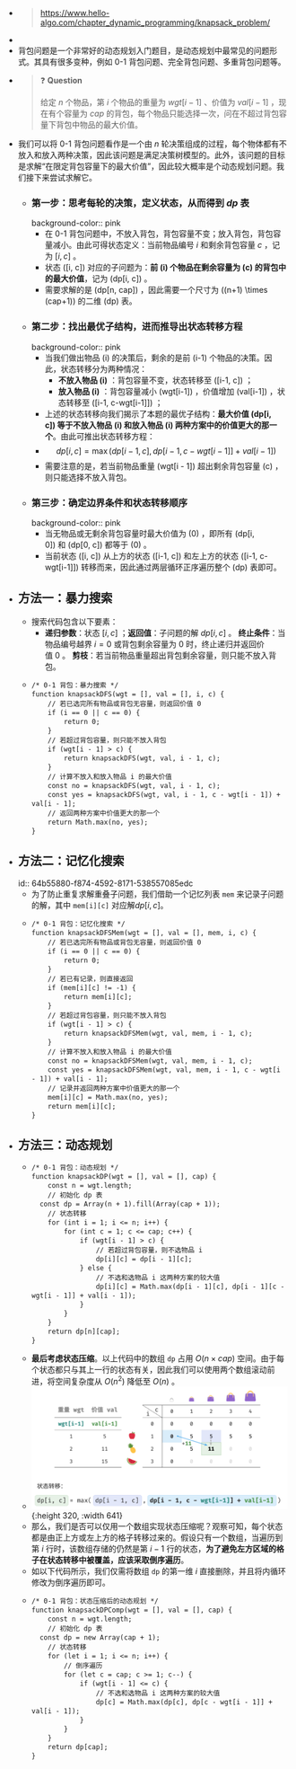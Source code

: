- > https://www.hello-algo.com/chapter_dynamic_programming/knapsack_problem/
-
- 背包问题是一个非常好的动态规划入门题目，是动态规划中最常见的问题形式。其具有很多变种，例如 0-1 背包问题、完全背包问题、多重背包问题等。
- > ❓ **Question**
  >
  >给定 $n$ 个物品，第 $i$ 个物品的重量为 $wgt[i-1]$ 、价值为 $val[i-1]$ ，现在有个容量为 $cap$ 的背包，每个物品只能选择一次，问在不超过背包容量下背包中物品的最大价值。
- 我们可以将 0-1 背包问题看作是一个由 $n$ 轮决策组成的过程，每个物体都有不放入和放入两种决策，因此该问题是满足决策树模型的。此外，该问题的目标是求解“在限定背包容量下的最大价值”，因此较大概率是个动态规划问题。我们接下来尝试求解它。
	- ### 第一步：思考每轮的决策，定义状态，从而得到 $dp$ 表
	  background-color:: pink
		- 在 0-1 背包问题中，不放入背包，背包容量不变；放入背包，背包容量减小。由此可得状态定义：当前物品编号 $i$ 和剩余背包容量 $c$ ，记为 $[i,c]$ 。
		- 状态 \([i, c]\) 对应的子问题为：**前 \(i\) 个物品在剩余容量为 \(c\) 的背包中的最大价值**，记为 \(dp[i, c]\) 。
		- 需要求解的是 \(dp[n, cap]\) ，因此需要一个尺寸为 \((n+1) \times (cap+1)\) 的二维 \(dp\) 表。
	- ### 第二步：找出最优子结构，进而推导出状态转移方程
	  background-color:: pink
		- 当我们做出物品 \(i\) 的决策后，剩余的是前 \(i-1\) 个物品的决策。因此，状态转移分为两种情况：
			- **不放入物品 \(i\)** ：背包容量不变，状态转移至 \([i-1, c]\) ；
			- **放入物品 \(i\)** ：背包容量减小 \(wgt[i-1]\) ，价值增加 \(val[i-1]\) ，状态转移至 \([i-1, c-wgt[i-1]]\) ；
		- 上述的状态转移向我们揭示了本题的最优子结构：**最大价值 \(dp[i, c]\) 等于不放入物品 \(i\) 和放入物品 \(i\) 两种方案中的价值更大的那一个**。由此可推出状态转移方程：
		- $$dp[i, c] = \max(dp[i-1, c], dp[i-1, c - wgt[i-1]] + val[i-1])$$
		- 需要注意的是，若当前物品重量 \(wgt[i - 1]\) 超出剩余背包容量 \(c\) ，则只能选择不放入背包。
	- ### 第三步：确定边界条件和状态转移顺序
	  background-color:: pink
		- 当无物品或无剩余背包容量时最大价值为 \(0\) ，即所有 \(dp[i, 0]\) 和 \(dp[0, c]\) 都等于 \(0\) 。
		- 当前状态 \([i, c]\) 从上方的状态 \([i-1, c]\) 和左上方的状态 \([i-1, c-wgt[i-1]]\) 转移而来，因此通过两层循环正序遍历整个 \(dp\) 表即可。
- ## 方法一：暴力搜索
	- 搜索代码包含以下要素：
		- **递归参数**：状态 $[i,c]$ ；**返回值**：子问题的解 $dp[i,c]$ 。
		  **终止条件**：当物品编号越界 $i=0$ 或背包剩余容量为 0 时，终止递归并返回价值 0 。
		  **剪枝**：若当前物品重量超出背包剩余容量，则只能不放入背包。
	- ```
	  /* 0-1 背包：暴力搜索 */
	  function knapsackDFS(wgt = [], val = [], i, c) {
	      // 若已选完所有物品或背包无容量，则返回价值 0
	      if (i == 0 || c == 0) {
	          return 0;
	      }
	      // 若超过背包容量，则只能不放入背包
	      if (wgt[i - 1] > c) {
	          return knapsackDFS(wgt, val, i - 1, c);
	      }
	      // 计算不放入和放入物品 i 的最大价值
	      const no = knapsackDFS(wgt, val, i - 1, c);
	      const yes = knapsackDFS(wgt, val, i - 1, c - wgt[i - 1]) + val[i - 1];
	      // 返回两种方案中价值更大的那一个
	      return Math.max(no, yes);
	  }
	  ```
- ## 方法二：记忆化搜索
  id:: 64b55880-f874-4592-8171-538557085edc
	- 为了防止重复求解重叠子问题，我们借助一个记忆列表 `mem` 来记录子问题的解，其中 `mem[i][c]` 对应解$dp[i,c]$。
	- ```
	  /* 0-1 背包：记忆化搜索 */
	  function knapsackDFSMem(wgt = [], val = [], mem, i, c) {
	      // 若已选完所有物品或背包无容量，则返回价值 0
	      if (i == 0 || c == 0) {
	          return 0;
	      }
	      // 若已有记录，则直接返回
	      if (mem[i][c] != -1) {
	          return mem[i][c];
	      }
	      // 若超过背包容量，则只能不放入背包
	      if (wgt[i - 1] > c) {
	          return knapsackDFSMem(wgt, val, mem, i - 1, c);
	      }
	      // 计算不放入和放入物品 i 的最大价值
	      const no = knapsackDFSMem(wgt, val, mem, i - 1, c);
	      const yes = knapsackDFSMem(wgt, val, mem, i - 1, c - wgt[i - 1]) + val[i - 1];
	      // 记录并返回两种方案中价值更大的那一个
	      mem[i][c] = Math.max(no, yes);
	      return mem[i][c];
	  }
	  
	  ```
- ## 方法三：动态规划
	- ```
	  /* 0-1 背包：动态规划 */
	  function knapsackDP(wgt = [], val = [], cap) {
	      const n = wgt.length;
	      // 初始化 dp 表
	  	const dp = Array(n + 1).fill(Array(cap + 1));
	      // 状态转移
	      for (int i = 1; i <= n; i++) {
	          for (int c = 1; c <= cap; c++) {
	              if (wgt[i - 1] > c) {
	                  // 若超过背包容量，则不选物品 i
	                  dp[i][c] = dp[i - 1][c];
	              } else {
	                  // 不选和选物品 i 这两种方案的较大值
	                  dp[i][c] = Math.max(dp[i - 1][c], dp[i - 1][c - wgt[i - 1]] + val[i - 1]);
	              }
	          }
	      }
	      return dp[n][cap];
	  }
	  
	  ```
	- **最后考虑状态压缩**。以上代码中的数组 `dp` 占用 $O(n×cap)$ 空间。由于每个状态都只与其上一行的状态有关，因此我们可以使用两个数组滚动前进，将空间复杂度从 $O(n^2)$ 降低至 $O(n)$ 。
	- ![image.png](../assets/image_1689657508380_0.png){:height 320, :width 641}
	- 那么，我们是否可以仅用一个数组实现状态压缩呢？观察可知，每个状态都是由正上方或左上方的格子转移过来的。假设只有一个数组，当遍历到第 $i$ 行时，该数组存储的仍然是第 $i-1$ 行的状态，**为了避免左方区域的格子在状态转移中被覆盖，应该采取倒序遍历**。
	- 如以下代码所示，我们仅需将数组 `dp` 的第一维 $i$ 直接删除，并且将内循环修改为倒序遍历即可。
	- ```
	  /* 0-1 背包：状态压缩后的动态规划 */
	  function knapsackDPComp(wgt = [], val = [], cap) {
	      const n = wgt.length;
	      // 初始化 dp 表
	  	const dp = new Array(cap + 1);
	      // 状态转移
	      for (let i = 1; i <= n; i++) {
	          // 倒序遍历
	          for (let c = cap; c >= 1; c--) {
	              if (wgt[i - 1] <= c) {
	                  // 不选和选物品 i 这两种方案的较大值
	                  dp[c] = Math.max(dp[c], dp[c - wgt[i - 1]] + val[i - 1]);
	              }
	          }
	      }
	      return dp[cap];
	  }
	  ```